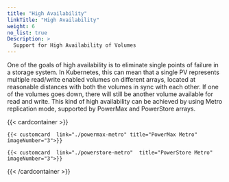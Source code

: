 ```yaml
---
title: "High Availability"
linkTitle: "High Availability"
weight: 6 
no_list: true
Description: >
  Support for High Availability of Volumes
---
```

One of the goals of high availability is to eliminate single points of failure in a storage system. In Kubernetes, this can mean that a single PV represents multiple read/write enabled volumes on different arrays, located at reasonable distances with both the volumes in sync with each other. If one of the volumes goes down, there will still be another volume available for read and write. This kind of high availability can be achieved by using Metro replication mode, supported by PowerMax and PowerStore arrays. 



{{< cardcontainer >}}

    {{< customcard  link="./powermax-metro" title="PowerMax Metro" imageNumber="3">}}

    {{< customcard  link="./powerstore-metro"  title="PowerStore Metro" imageNumber="3">}}


{{< /cardcontainer >}}